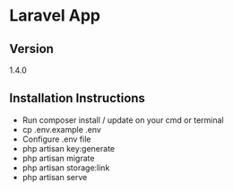 # Laravel App

## Version
1.4.0

## Installation Instructions
- Run composer install / update on your cmd or terminal
- cp .env.example .env
- Configure .env file
- php artisan key:generate
- php artisan migrate
- php artisan storage:link
- php artisan serve